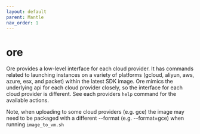 ```yaml
---
layout: default
parent: Mantle
nav_order: 1
---
```


# ore

Ore provides a low-level interface for each cloud provider. It has commands
related to launching instances on a variety of platforms (gcloud, aliyun, aws,
azure, esx, and packet) within the latest SDK image. Ore mimics the underlying
api for each cloud provider closely, so the interface for each cloud provider
is different. See each providers `help` command for the available actions.

Note, when uploading to some cloud providers (e.g. gce) the image may need to be packaged
with a different --format (e.g. --format=gce) when running `image_to_vm.sh`
